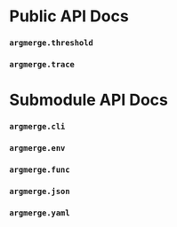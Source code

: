 # Public API Docs



### `argmerge.threshold`

### `argmerge.trace`

# Submodule API Docs

### `argmerge.cli`
### `argmerge.env`
### `argmerge.func`
### `argmerge.json`
### `argmerge.yaml`